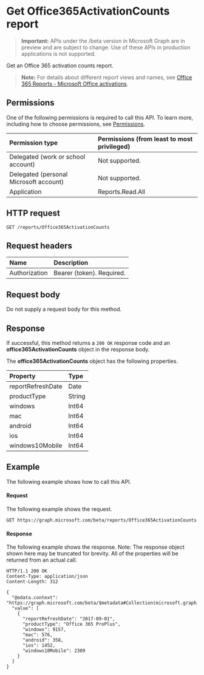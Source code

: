 # Get Office365ActivationCounts report

> **Important:** APIs under the /beta version in Microsoft Graph are in preview and are subject to change. Use of these APIs in production applications is not supported.

Get an Office 365 activation counts report.

> **Note:** For details about different report views and names, see [Office 365 Reports - Microsoft Office activations](https://support.office.com/client/Office-activations-87c24ae2-82e0-4d1e-be01-c3bcc3f18c60).

## Permissions

One of the following permissions is required to call this API. To learn more, including how to choose permissions, see [Permissions](../../../concepts/permissions_reference.md).

| Permission type                        | Permissions (from least to most privileged) |
| :------------------------------------- | :--------------------------------------- |
| Delegated (work or school account)     | Not supported.                           |
| Delegated (personal Microsoft account) | Not supported.                           |
| Application                            | Reports.Read.All                         |

## HTTP request

<!-- { "blockType": "ignored" } -->

```http
GET /reports/Office365ActivationCounts
```

## Request headers

| Name          | Description               |
| :------------ | :------------------------ |
| Authorization | Bearer {token}. Required. |

## Request body

Do not supply a request body for this method.

## Response

If successful, this method returns a `200 OK` response code and an **office365ActivationCounts** object in the response body.

The **office365ActivationCounts** object has the following properties.

| Property          | Type   |
| :---------------- | :----- |
| reportRefreshDate | Date   |
| productType       | String |
| windows           | Int64  |
| mac               | Int64  |
| android           | Int64  |
| ios               | Int64  |
| windows10Mobile   | Int64  |

## Example

The following example shows how to call this API.

#### Request

The following example shows the request.

```http
GET https://graph.microsoft.com/beta/reports/Office365ActivationCounts
```

#### Response

The following example shows the response.
Note: The response object shown here may be truncated for brevity. All of the properties will be returned from an actual call.
```http
HTTP/1.1 200 OK
Content-Type: application/json
Content-Length: 312

{
  "@odata.context": "https://graph.microsoft.com/beta/$metadata#Collection(microsoft.graph.office365ActivationCounts)", 
  "value": [
    {
      "reportRefreshDate": "2017-09-01", 
      "productType": "Office 365 ProPlus", 
      "windows": 9157, 
      "mac": 576, 
      "android": 358, 
      "ios": 1452, 
      "windows10Mobile": 2309
    }
  ]
}
```
